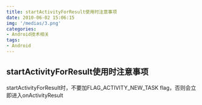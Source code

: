 ```yaml
---
title: startActivityForResult使用时注意事项
date: 2010-06-02 15:06:15
img: '/medias/3.png'
categories:
- Android技术相关
tags: 
- Android
---
```


## startActivityForResult使用时注意事项

startActivityForResult时，不要加FLAG_ACTIVITY_NEW_TASK flag，否则会立即进入onActivityResult